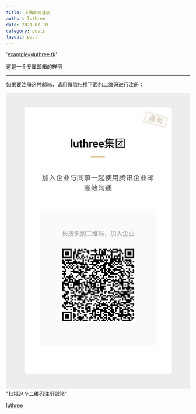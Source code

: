 ```yaml
---
title: 专属邮箱注册
author: luthree
date: 2021-07-10
category: posts
layout: post
---
```


'example@luthree.tk'

这是一个专属邮箱的样例

-----

如果要注册这种邮箱，请用微信扫描下面的二维码进行注册：

![注册邮箱](/img/mmexport1625914754331.jpg) "扫描这个二维码注册邮箱"

[luthree](http://www.luthree.tk)
